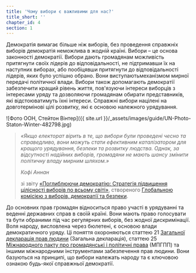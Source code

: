 ```yaml
---
title: 'Чому вибори є важливими для нас?'
title_short: ''
chapter_id: 4
section: 1
---
```


Демократія вимагає більше ніж виборів, без проведення справжніх виборів демократія неможлива в жодній країні. Вибори – це основа законності демократії. Вибори дають громадянам можливість притягнути своїх лідерів до відповідальності, не підтримавши їх на наступних виборах, або пообіцявши притягнути до відповідальності лідерів, яких було успішно обрано. Вони виступаютьмеханізмом мирної передачі політичної влади. Вибори також допомагають демократії забезпечити кращий рівень життя, пов'язуючи інтереси виборців з інтересами уряду та дозволяючи громадянам обирати представників, які відстоюватимуть їхні інтереси. Справжні вибори націлені на довготермінові цілі розвитку, які є основою належного урядування.

![Фото ООН, Стейтон Вінтер]({{ site.url }}/\_assets/images/guide/UN-Photo-Staton-Winter-482798.jpg)

> _«Якщо електорат вірить в те, що вибори були проведені чесно та справедливо, вони можуть стати ефективним каталізатором для кращого урядування, безпеки та розвитку людства. Однак, за відсутності надійних виборів, громадяни не мають шансу змінити політичну владу мирним шляхом.»_
>
> <cite>Кофі Аннан</cite>
>
> зі звіту [«Поглиблюючи демократію: Стратегія підвищення цілісності виборів по всьому світі»](http://www.idea.int/news/deepening-democracy-a-strategy-for-improving-the-integrity-of-elections-worldwide.cfm), створеного [Глобальною комісією з виборів, демократії та безпеки](http://www.kofiannanfoundation.org/topics/supporting-democracy-and-elections-with-integrity/).

До основних прав громадян відноситься право участі в урядуванні та веденні державних справ в своїй країні. Вони мають право голосувати та бути обраними під час регулярних виборів, без жодної дискримінації. Воля народу, висловлена через бюлетені, є основою влади демократичного уряду. Ці поняття охороняються статтею 21 [Загальної декларація прав людини](http://www.un.org/uk/documents/udhr/index.shtml) (Загальна декларація), статтею 25 [Міжнародного пакту про громадянські і політичні права](http://www.ohchr.org/uk/professionalinterest/pages/ccpr.aspx) (МПГПП) та іншими міжнародними інструментами забезпечення прав людини. Вони базуються на принципі, що вибори належать народу та є ключовою ознакою будь-якої справжньої демократії.
